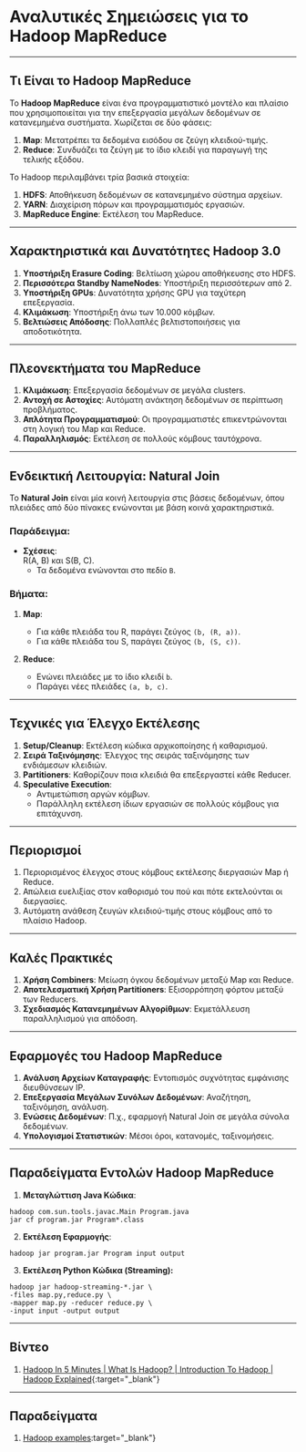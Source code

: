 # Αναλυτικές Σημειώσεις για το Hadoop MapReduce

---

## Τι Είναι το Hadoop MapReduce
Το **Hadoop MapReduce** είναι ένα προγραμματιστικό μοντέλο και πλαίσιο που χρησιμοποιείται για την επεξεργασία μεγάλων δεδομένων σε κατανεμημένα συστήματα. Χωρίζεται σε δύο φάσεις:  
1. **Map**: Μετατρέπει τα δεδομένα εισόδου σε ζεύγη κλειδιού-τιμής.  
2. **Reduce**: Συνδυάζει τα ζεύγη με το ίδιο κλειδί για παραγωγή της τελικής εξόδου.

Το Hadoop περιλαμβάνει τρία βασικά στοιχεία:
1. **HDFS**: Αποθήκευση δεδομένων σε κατανεμημένο σύστημα αρχείων.  
2. **YARN**: Διαχείριση πόρων και προγραμματισμός εργασιών.  
3. **MapReduce Engine**: Εκτέλεση του MapReduce.

---

## Χαρακτηριστικά και Δυνατότητες Hadoop 3.0
1. **Υποστήριξη Erasure Coding**: Βελτίωση χώρου αποθήκευσης στο HDFS.  
2. **Περισσότερα Standby NameNodes**: Υποστήριξη περισσότερων από 2.  
3. **Υποστήριξη GPUs**: Δυνατότητα χρήσης GPU για ταχύτερη επεξεργασία.  
4. **Κλιμάκωση**: Υποστήριξη άνω των 10.000 κόμβων.  
5. **Βελτιώσεις Απόδοσης**: Πολλαπλές βελτιστοποιήσεις για αποδοτικότητα.

---

## Πλεονεκτήματα του MapReduce
1. **Κλιμάκωση**: Επεξεργασία δεδομένων σε μεγάλα clusters.  
2. **Αντοχή σε Αστοχίες**: Αυτόματη ανάκτηση δεδομένων σε περίπτωση προβλήματος.  
3. **Απλότητα Προγραμματισμού**: Οι προγραμματιστές επικεντρώνονται στη λογική του Map και Reduce.  
4. **Παραλληλισμός**: Εκτέλεση σε πολλούς κόμβους ταυτόχρονα.

---

## Ενδεικτική Λειτουργία: Natural Join
Το **Natural Join** είναι μία κοινή λειτουργία στις βάσεις δεδομένων, όπου πλειάδες από δύο πίνακες ενώνονται με βάση κοινά χαρακτηριστικά.

### Παράδειγμα:
- **Σχέσεις**:  
  R(A, B) και S(B, C).  
  - Τα δεδομένα ενώνονται στο πεδίο `B`.

### Βήματα:
1. **Map**:  
   - Για κάθε πλειάδα του R, παράγει ζεύγος `(b, (R, a))`.  
   - Για κάθε πλειάδα του S, παράγει ζεύγος `(b, (S, c))`.

2. **Reduce**:  
   - Ενώνει πλειάδες με το ίδιο κλειδί `b`.  
   - Παράγει νέες πλειάδες `(a, b, c)`.

---

## Τεχνικές για Έλεγχο Εκτέλεσης
1. **Setup/Cleanup**: Εκτέλεση κώδικα αρχικοποίησης ή καθαρισμού.  
2. **Σειρά Ταξινόμησης**: Έλεγχος της σειράς ταξινόμησης των ενδιάμεσων κλειδιών.  
3. **Partitioners**: Καθορίζουν ποια κλειδιά θα επεξεργαστεί κάθε Reducer.  
4. **Speculative Execution**:  
   - Αντιμετώπιση αργών κόμβων.  
   - Παράλληλη εκτέλεση ίδιων εργασιών σε πολλούς κόμβους για επιτάχυνση.

---

## Περιορισμοί
1. Περιορισμένος έλεγχος στους κόμβους εκτέλεσης διεργασιών Map ή Reduce.  
2. Απώλεια ευελιξίας στον καθορισμό του πού και πότε εκτελούνται οι διεργασίες.  
3. Αυτόματη ανάθεση ζευγών κλειδιού-τιμής στους κόμβους από το πλαίσιο Hadoop.

---

## Καλές Πρακτικές
1. **Χρήση Combiners**: Μείωση όγκου δεδομένων μεταξύ Map και Reduce.  
2. **Αποτελεσματική Χρήση Partitioners**: Εξισορρόπηση φόρτου μεταξύ των Reducers.  
3. **Σχεδιασμός Κατανεμημένων Αλγορίθμων**: Εκμετάλλευση παραλληλισμού για απόδοση.

---

## Εφαρμογές του Hadoop MapReduce
1. **Ανάλυση Αρχείων Καταγραφής**: Εντοπισμός συχνότητας εμφάνισης διευθύνσεων IP.  
2. **Επεξεργασία Μεγάλων Συνόλων Δεδομένων**: Αναζήτηση, ταξινόμηση, ανάλυση.  
3. **Ενώσεις Δεδομένων**: Π.χ., εφαρμογή Natural Join σε μεγάλα σύνολα δεδομένων.  
4. **Υπολογισμοί Στατιστικών**: Μέσοι όροι, κατανομές, ταξινομήσεις.

---

## Παραδείγματα Εντολών Hadoop MapReduce
1. **Μεταγλώττιση Java Κώδικα**:  
```
hadoop com.sun.tools.javac.Main Program.java
jar cf program.jar Program*.class
```

2. **Εκτέλεση Εφαρμογής**:   

```
hadoop jar program.jar Program input output
```

3. **Εκτέλεση Python Κώδικα (Streaming):**

```
hadoop jar hadoop-streaming-*.jar \
-files map.py,reduce.py \
-mapper map.py -reducer reduce.py \
-input input -output output
```

---

## Βίντεο

1. [Hadoop In 5 Minutes | What Is Hadoop? | Introduction To Hadoop | Hadoop Explained](https://www.youtube.com/watch?v=aReuLtY0YMI){:target="_blank"}   

---

## Παραδείγματα

1. [Hadoop examples](https://github.com/naver/hadoop/tree/master/hadoop-mapreduce-project/hadoop-mapreduce-examples/src/main/java/org/apache/hadoop/examples):target="_blank"}   
